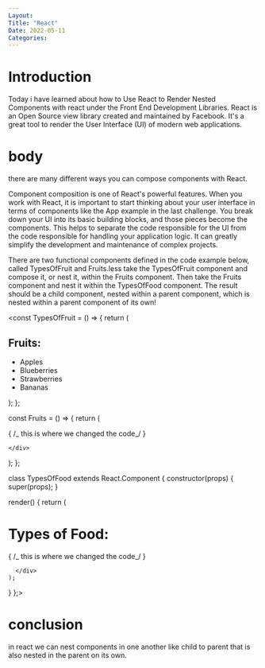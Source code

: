 ```yaml
---
Layout:
Title: "React"
Date: 2022-05-11
Categories:
---
```


# Introduction

Today i have learned about how to Use React to Render Nested Components with react
under the Front End Development Libraries.
React is an Open Source view library created and maintained by Facebook. It's a great tool to render the User Interface
(UI) of modern web applications.

# body

there are many different ways you can compose components with React.

Component composition is one of React's powerful features. When you work with React, it is important to start thinking about your user interface in terms of components like the App example in the last challenge. You break down your UI into its basic building blocks, and those pieces become the components. This helps to separate the code responsible for the UI from the code responsible for handling your application logic. It can greatly simplify the development and maintenance of complex projects.

There are two functional components defined in the code example below, called TypesOfFruit and Fruits.less take the TypesOfFruit component and compose it, or nest it, within the Fruits component. Then take the Fruits component and nest it within the TypesOfFood component. The result should be a child component, nested within a parent component, which is nested within a parent component of its own!

<const TypesOfFruit = () => {
return (
<div>
<h2>Fruits:</h2>
<ul>
<li>Apples</li>
<li>Blueberries</li>
<li>Strawberries</li>
<li>Bananas</li>
</ul>
</div>
);
};

const Fruits = () => {
return (
<div>
<TypesOfFruit /> { /_ this is where we changed the code_/ }

    </div>

);
};

class TypesOfFood extends React.Component {
constructor(props) {
super(props);
}

render() {
return (
<div>
<h1>Types of Food:</h1>

<Fruits /> { /_ this is where we changed the code_/ }

      </div>
    );

}
};>

# conclusion

in react we can nest components in one another like child to parent that is also nested in the parent on its own.

